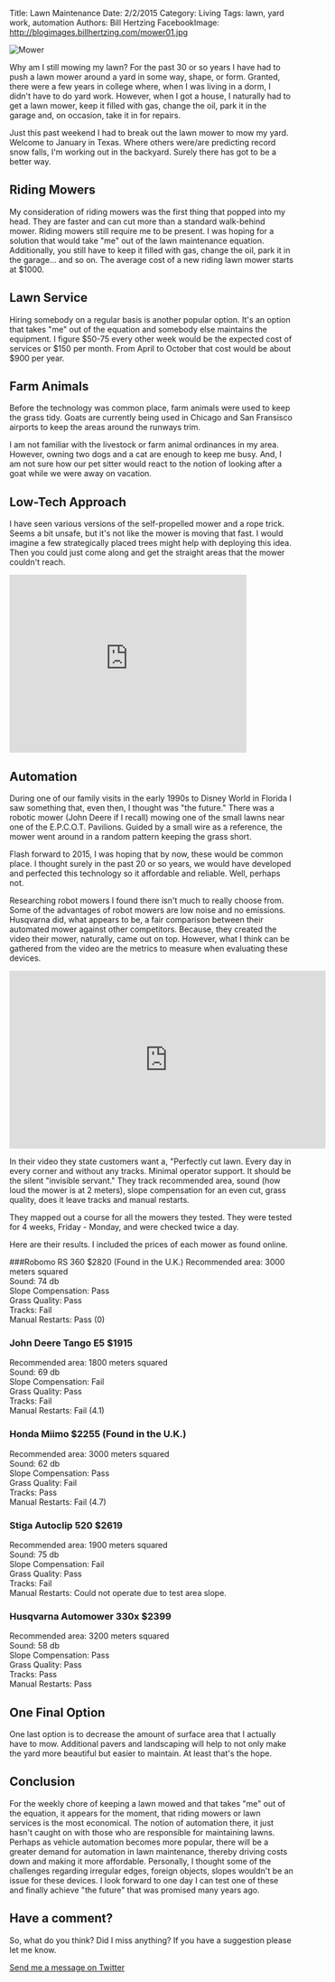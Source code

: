 Title: Lawn Maintenance
Date: 2/2/2015
Category: Living
Tags: lawn, yard work, automation
Authors: Bill Hertzing
FacebookImage: http://blogimages.billhertzing.com/mower01.jpg

![Mower](http://blogimages.billhertzing.com/mower01.jpg)

Why am I still mowing my lawn?  For the past 30 or so years I have had to push a lawn mower around a yard in some way, shape, or form.  Granted, there were a few years in college where, when I was living in a dorm, I didn't have to do yard work.  However, when I got a house, I naturally had to get a lawn mower, keep it filled with gas, change the oil, park it in the garage and, on occasion, take it in for repairs.

Just this past weekend I had to break out the lawn mower to mow my yard.  Welcome to January in Texas.  Where others were/are predicting record snow falls, I'm working out in the backyard.  Surely there has got to be a better way.

## Riding Mowers

My consideration of riding mowers was the first thing that popped into my head.  They are faster and can cut more than a standard walk-behind mower.  Riding mowers still require me to be present.  I was hoping for a solution that would take "me" out of the lawn maintenance equation.  Additionally, you still have to keep it filled with gas, change the oil, park it in the garage... and so on.  The average cost of a new riding lawn mower starts at $1000.

## Lawn Service

Hiring somebody on a regular basis is another popular option.  It's an option that takes "me" out of the equation and somebody else maintains the equipment.  I figure $50-75 every other week would be the expected cost of services or $150 per month.  From April to October that cost would be about $900 per year.      

## Farm Animals

Before the technology was common place, farm animals were used to keep the grass tidy.   Goats are currently being used in Chicago and San Fransisco airports to keep the areas around the runways trim.  

I am not familiar with the livestock or farm animal ordinances in my area.  However, owning two dogs and a cat are enough to keep me busy.  And, I am not sure how our pet sitter would react to the notion of looking after a goat while we were away on vacation.

## Low-Tech Approach

I have seen various versions of the self-propelled mower and a rope trick.  Seems a bit unsafe, but it's not like the mower is moving that fast.  I would imagine a few strategically placed trees might help with deploying this idea.  Then you could just come along and get the straight areas that the mower couldn't reach.

<iframe width="420" height="315" src="https://www.youtube.com/embed/tMOASdSu9YU" frameborder="0" allowfullscreen></iframe>

 

## Automation

During one of our family visits in the early 1990s to Disney World in Florida I saw something that, even then, I thought was "the future."  There was a robotic mower (John Deere if I recall) mowing one of the small lawns near one of the E.P.C.O.T. Pavilions.  Guided by a small wire as a reference, the mower went around in a random pattern keeping the grass short.

Flash forward to 2015, I was hoping that by now, these would be common place.  I thought surely in the past 20 or so years, we would have developed and perfected this technology so it affordable and reliable.  Well, perhaps not.  

Researching robot mowers I found there isn't much to really choose from.  Some of the advantages of robot mowers are low noise and no emissions.  Husqvarna did, what appears to be, a fair comparison between their automated mower against other competitors.  Because, they created the video their mower, naturally, came out on top.  However, what I think can be gathered from the video are the metrics to measure when evaluating these devices.

<iframe width="560" height="315" src="https://www.youtube.com/embed/_f-4J98EWrI?rel=0" frameborder="0" allowfullscreen></iframe>

In their video they state customers want a, "Perfectly cut lawn.  Every day in every corner and without any tracks.  Minimal operator support.  It should be the silent "invisible servant."  They track recommended area, sound (how loud the mower is at 2 meters), slope compensation for an even cut, grass quality, does it leave tracks and manual restarts. 

They mapped out a course for all the mowers they tested.  They were tested for 4 weeks, Friday - Monday, and were checked twice a day.  

Here are their results.  I included the prices of each mower as found online.

###Robomo RS 360 $2820 (Found in the U.K.)
Recommended area: 3000 meters squared</br>
Sound: 74 db</br>
Slope Compensation: Pass</br>
Grass Quality: Pass</br>
Tracks: Fail</br>
Manual Restarts: Pass (0)</br>


### John Deere Tango E5 $1915
Recommended area: 1800 meters squared</br>
Sound: 69 db</br>
Slope Compensation: Fail</br>
Grass Quality: Pass</br>
Tracks: Fail</br>
Manual Restarts: Fail (4.1)</br>

### Honda Miimo $2255  (Found in the U.K.)
Recommended area: 3000 meters squared</br>
Sound: 62 db</br>
Slope Compensation: Pass</br>
Grass Quality: Fail</br>
Tracks: Pass</br>
Manual Restarts: Fail (4.7)</br>

### Stiga Autoclip 520 $2619
Recommended area: 1900 meters squared</br>
Sound: 75 db</br>
Slope Compensation: Fail</br>
Grass Quality: Pass</br>
Tracks: Fail</br>
Manual Restarts: Could not operate due to test area slope.</br>

### Husqvarna Automower 330x $2399
Recommended area: 3200 meters squared</br>
Sound: 58 db</br>
Slope Compensation: Pass</br>
Grass Quality: Pass</br>
Tracks: Pass</br>
Manual Restarts: Pass</br>

## One Final Option

One last option is to decrease the amount of surface area that I actually have to mow.  Additional pavers and landscaping will help to not only make the yard more beautiful but easier to maintain.  At least that's the hope.

## Conclusion

For the weekly chore of keeping a lawn mowed and that takes "me" out of the equation, it appears for the moment, that riding mowers or lawn services is the most economical.  The notion of automation there, it just hasn't caught on with those who are responsible for maintaining lawns.  Perhaps as vehicle automation becomes more popular, there will be a greater demand for automation in lawn maintenance, thereby driving costs down and making it more affordable.  Personally, I thought some of the challenges regarding irregular edges, foreign objects, slopes wouldn't be an issue for these devices.  I look forward to one day I can test one of these and finally achieve "the future" that was promised many years ago.

## Have a comment? ##
So, what do you think? Did I miss anything?  If you have a suggestion please let me know.

[Send me a message on Twitter](https://twitter.com/BillHertzing)

